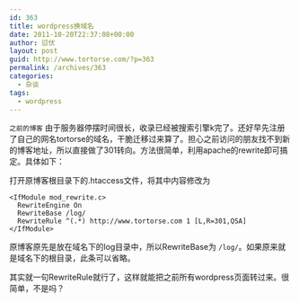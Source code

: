 ```yaml
---
id: 363
title: wordpress换域名
date: 2011-10-20T22:37:08+00:00
author: 愆伏
layout: post
guid: http://www.tortorse.com/?p=363
permalink: /archives/363
categories:
  - 杂谈
tags:
  - wordpress
---
```

`之前的博客` 由于服务器停摆时间很长，收录已经被搜索引擎k完了。还好早先注册了自己的网名tortorse的域名，干脆迁移过来算了。担心之前访问的朋友找不到新的博客地址，所以直接做了301转向。方法很简单，利用apache的rewrite即可搞定。具体如下：

打开原博客根目录下的.htaccess文件，将其中内容修改为

```shell
<IfModule mod_rewrite.c>
  RewriteEngine On
  RewriteBase /log/
  RewriteRule ^(.*) http://www.tortorse.com 1 [L,R=301,QSA]
</IfModule>
```

原博客原先是放在域名下的log目录中，所以RewriteBase为 `/log/`。如果原来就是域名下的根目录，此条可以省略。

其实就一句RewriteRule就行了，这样就能把之前所有wordpress页面转过来。很简单，不是吗？